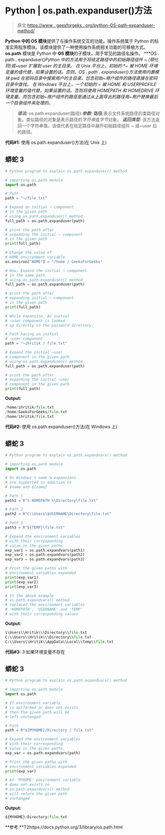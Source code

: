 # Python | os.path.expanduser()方法

> 原文:[https://www . geesforgeks . org/python-OS-path-expanduser-method/](https://www.geeksforgeeks.org/python-os-path-expanduser-method/)

**Python 中的 OS 模块**提供了与操作系统交互的功能。操作系统属于 Python 的标准实用程序模块。该模块提供了一种使用操作系统相关功能的可移植方式。 **os.path** 模块是 Python 中 **OS 模块**的子模块，用于常见的路径名操作。
***OS . path . expanduser()***Python 中的方法用于将给定路径中的初始路径组件 *~* (颚化符)或~user 扩展到 *user* 的主目录。
在 Unix 平台上，初始的 *~* 被 *HOME* 环境变量的值代替，如果设置的话。否则，***OS . path . expanduser()***方法使用内置模块 *pwd* 在密码目录中搜索*用户的主目录。包含初始*~用户*组件的路径直接在密码目录中查找。
在 Windows 平台上，一个初始的 *~* 被 *HOME* 和 *USERPROFILE* 环境变量的值代替，如果设置的话。否则将使用 *HOMEPATH* 和 *HOMEDRIVE* 环境变量。而包含初始*~用户*组件的路径是通过从上面导出的路径用*~用户*替换最后一个目录组件来处理的。* 

> ***语法:*** os.path.expanduser(路径)
> ***参数:***
> **路径**:表示文件系统路径的类路径对象。类似路径的对象是表示路径的*字符串*或*字节*对象。
> ***返回类型:*** 该方法返回一个字符串值，该值代表在给定路径中展开初始路径组件 *~* 或~user 后的路径。

**代码#1:** 使用 os.path.expanduser()方法(在 Unix 上)

## 蟒蛇 3

```py
# Python program to explain os.path.expanduser() method 

# importing os.path module 
import os.path

# Path
path = "~/file.txt"

# Expand an initial ~ component
# in the given path
# using os.path.expanduser() method
full_path = os.path.expanduser(path)

# print the path after
# expanding the initial ~ component
# in the given path
print(full_path)

# Change the value of
# HOME environment variable
os.environ["HOME"] = "/home / GeeksForGeeks"

# Now, Expand the initial ~ component
# in the same path
# using os.path.expanduser() method
full_path = os.path.expanduser(path)

# print the path after
# expanding initial ~ component
# in the given path
print(full_path)

# While expansion, An initial
# ~user component is looked
# up directly in the password directory.

# Path having an initial
# ~user component
path = "~ihritik / file.txt"

# Expand the initial ~user
# component in the given path
# using os.path.expanduser() method
full_path = os.path.expanduser(path)

# print the path after
# expanding the initial ~user
# component in the given path
print(full_path)
```

**Output:** 

```py
/home/ihritik/file.txt
/home/GeeksForGeeks/file.txt
/home/ihritik/file.txt
```

**代码#2:** 使用 os.path.expanduser()方法(在 Windows 上)

## 蟒蛇 3

```py
# Python program to explain os.path.expandvars() method 

# importing os.path module 
import os.path

# On Windows % name % expansions
# are supported in addition to
# $name and ${name}

# Path 1
path1 = R"% HOMEPATH %\Directory\file.txt"

# Path 2
path2 = R"C:\Users\$USERNAME\Directory\file.txt"

# Path 3
path3 = R"${TEMP}\file.txt"

# Expand the environment variables
# with their corresponding 
# value in the given paths  
exp_var1 = os.path.expandvars(path1)
exp_var2 = os.path.expandvars(path2)
exp_var3 = os.path.expandvars(path3)

# Print the given paths with
# environment variables expanded
print(exp_var1)
print(exp_var2)
print(exp_var3)

# In the above example 
# os.path.expandvars() method
# replaced the environment variables
# 'HOMEPATH', 'USERNAME' and 'TEMP'
# with their corresponding values
```

**Output:** 

```py
\\Users\\Hritik\\\Directory\\file.txt
C:\\Users\\Hritik\\\Directory\\file.txt
C:\\Users\\Hritik\\AppData\\Local\\Temp\\file.txt
```

**代码#3:** 3:如果环境变量不存在

## 蟒蛇 3

```py
# Python program to explain os.path.expandvars() method 

# importing os.path module 
import os.path

# If environment variable 
# is malformed or does not exists
# then the given path will be
# left unchanged

# Path
path = R"${MYHOME}/Directory / file.txt"

# Expand the environment variables
# with their corresponding 
# value in the given paths  
exp_var = os.path.expandvars(path)

# Print the given patha with
# environment variables expanded
print(exp_var)

# As 'MYHOME' environment variable
# does not exists so
# os.path.expandvars() method
# will return the given path
# unchanged
```

**Output:** 

```py
${MYHOME}/Directory/file.txt
```

**参考:**T2https://docs.python.org/3/library/os.path.html